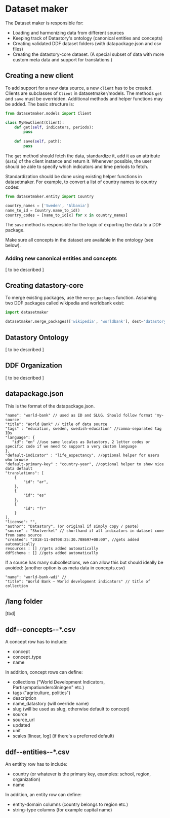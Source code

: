 # Dataset maker

The Dataset maker is responsible for:
- Loading and harmonizing data from different sources
- Keeping track of Datastory's ontology (canonical entities and concepts)
- Creating validated DDF dataset folders (with datapackage.json and csv files)
- Creating the datastory-core dataset. (A special subset of data with more custom meta data and support for translations.)

## Creating a new client

To add support for a new data source, a new `client` has to be created. Clients are subclasses of `Client` in datasetmaker/models. The methods `get` and `save` must be overridden. Additional methods and helper functions may be added. The basic structure is:

```python
from datasetmaker.models import Client

class MyNewClient(Client):
    def get(self, indicators, periods):
        pass
    
    def save(self, path):
        pass
```

The `get` method should fetch the data, standardize it, add it as an attribute (`data`) of the client instance and return it. Whenever possible, the user should be able to specify which indicators and time periods to fetch.

Standardization should be done using existing helper functions in datasetmaker. For example, to convert a list of country names to country codes:

```python
from datasetmaker.entity import Country

country_names = ['Sweden', 'Albania']
name_to_id = Country.name_to_id()
country_codes = [name_to_id[x] for x in country_names]
```

The `save` method is responsible for the logic of exporting the data to a DDF package.

Make sure all concepts in the dataset are available in the ontology (see below).


### Adding new canonical entities and concepts

[ to be described ]


## Creating datastory-core

To merge existing packages, use the `merge_packages` function. Assuming two DDF packages called wikipedia and worldbank exist:

```python
import datasetmaker

datasetmaker.merge_packages(['wikipedia', 'worldbank'], dest='datastory-core')
```


## Datastory Ontology

[ to be described ]


## DDF Organization

[ to be described ]


## datapackage.json

This is the format of the datapackage.json.

```
"name": "world-bank" // used as ID and SLUG. Should follow format 'my-source'
"title": "World Bank" // title of data source
"tags" : "education, sweden, swedish-education" //comma-separated tag IDs
"language": {
   "id": "en" //use same locales as Datastory, 2 letter codes or specific code if we need to support a very custom language
},
"default-indicator" : "life_expectancy", //optional helper for users who browse
"default-primary-key" : "country-year", //optional helper to show nice data default
"translations": [
    {
        "id": "ar",
    },
    {
        "id": "es"
    },
    {
        "id": "fr"
    }
],  
"license": "", 
"author": "Datastory", (or original if simply copy / paste)
"source" : "Skolverket" // shorthand if all indicators in dataset come from same source
"created": "2018-11-04T08:25:30.708697+00:00", //gets added automatically
resources : [] //gets added automatically
ddfSchema : [] //gets added automatically
```


If a source has many subcollections, we can allow this but should ideally be avoided: (another option is as meta data in concepts.csv)

```
"name": "world-bank-wdi" // 
"title": "World Bank – World development indicators" // title of collection
```

## /lang folder

[tbd]

## ddf--concepts--*.csv

A concept row has to include:
- concept
- concept_type
- name 

In addition, concept rows can define:
- collections ("World Development Indicators, Partisympatiundersölningen" etc.)
- tags ("agriculture, politics")
- description
- name_datastory (will override name)
- slug (will be used as slug, otherwise default to concept)
- source
- source_url
- updated
- unit
- scales [linear, log] (if there's a preferred default)


## ddf--entities--*.csv

An entitity row has to include:
- country (or whatever is the primary key, examples: school, region, organization)
- name 


In addition, an entity row can define:
- entity-domain columns (country belongs to region etc.) 
- string-type columns (for example capital name)
```
